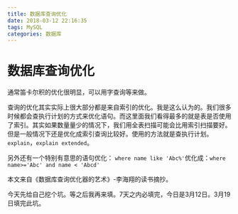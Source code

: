 ```yaml
---
title: 数据库查询优化
date: 2018-03-12 22:16:35
tags: MySQL
categories: 数据库
---
```


# 数据库查询优化

通常笛卡尔积的优化很明显，可以用字查询等来做。

查询的优化其实实际上很大部分都是来自索引的优化。我是这么认为的。我们很多时候都会查执行计划的方式来优化语句。而这里面我们看得最多的就是表是否使用了索引。其实如果数量量少的情况下，我们用全表扫描可能会比用索引扫描要好。但是一般情况下还是优化成索引查询比较好。使用的方法就是查执行计划。`explain`，`explain extended`。

另外还有一个特别有意思的语句优化： `where name like 'Abc%'`优化成：`where name>='Abc' and name < 'Abcd'`

本文来自《数据库查询优化器的艺术》-李海翔的读书摘抄。

今天先给自己挖个坑。等之后我再来填。7天之内必填完，今日是3月12日。3月19日填完此坑。